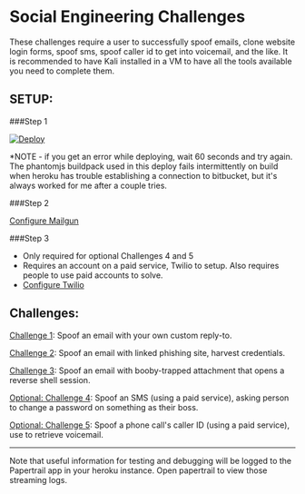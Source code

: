 # Social Engineering Challenges

These challenges require a user to successfully spoof emails, clone website login forms, spoof sms, spoof caller id to get into voicemail, and the like. It is recommended to have Kali installed in a VM to have all the tools available you need to complete them.

SETUP:
----------------------

###Step 1

[![Deploy](https://www.herokucdn.com/deploy/button.png)](https://heroku.com/deploy)

*NOTE - if you get an error while deploying, wait 60 seconds and try again. The phantomjs buildpack used in this deploy fails intermittently on build when heroku has trouble establishing a connection to bitbucket, but it's always worked for me after a couple tries.

###Step 2

[Configure Mailgun](https://github.com/breakthenet/HackMe-Social-Engineering-Challenges/blob/master/setup/mailgun.md)

###Step 3

- Only required for optional Challenges 4 and 5
- Requires an account on a paid service, Twilio to setup. Also requires people to use paid accounts to solve.
- [Configure Twilio](https://github.com/breakthenet/HackMe-Social-Engineering-Challenges/blob/master/setup/twilio.md)


Challenges:
----------------------

[Challenge 1](https://github.com/breakthenet/HackMe-Social-Engineering-Challenges/blob/master/challenges/challenge_1.md): Spoof an email with your own custom reply-to.

[Challenge 2](https://github.com/breakthenet/HackMe-Social-Engineering-Challenges/blob/master/challenges/challenge_2.md): Spoof an email with linked phishing site, harvest credentials.

[Challenge 3](https://github.com/breakthenet/HackMe-Social-Engineering-Challenges/blob/master/challenges/challenge_3.md): Spoof an email with booby-trapped attachment that opens a reverse shell session. 

[Optional: Challenge 4](https://github.com/breakthenet/HackMe-Social-Engineering-Challenges/blob/master/challenges/challenge_4.md): Spoof an SMS (using a paid service), asking person to change a password on something as their boss. 

[Optional: Challenge 5](https://github.com/breakthenet/HackMe-Social-Engineering-Challenges/blob/master/challenges/challenge_5.md): Spoof a phone call's caller ID (using a paid service), use to retrieve voicemail.

----------------------

Note that useful information for testing and debugging will be logged to the Papertrail app in your heroku instance. Open papertrail to view those streaming logs.
